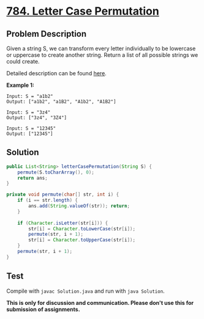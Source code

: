 # [784. Letter Case Permutation][title]

## Problem Description

Given a string S, we can transform every letter individually to be lowercase or uppercase to create another string.  Return a list of all possible strings we could create.

Detailed description can be found [here][title].

**Example 1:**

```
Input: S = "a1b2"
Output: ["a1b2", "a1B2", "A1b2", "A1B2"]

Input: S = "3z4"
Output: ["3z4", "3Z4"]

Input: S = "12345"
Output: ["12345"]
```

## Solution

```java
public List<String> letterCasePermutation(String S) {
    permute(S.toCharArray(), 0);
    return ans;
}

private void permute(char[] str, int i) {
    if (i == str.length) {
        ans.add(String.valueOf(str)); return;
    }
    
    if (Character.isLetter(str[i])) {
        str[i] = Character.toLowerCase(str[i]);
        permute(str, i + 1);
        str[i] = Character.toUpperCase(str[i]);
    }
    permute(str, i + 1);
}
```

## Test

Compile with `javac Solution.java` and run with `java Solution`.


**This is only for discussion and communication. Please don't use this for submission of assignments.**

[title]: https://leetcode.com/problems/letter-case-permutation/